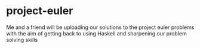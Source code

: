 # project-euler
Me and a friend will be uploading our solutions to the project euler problems with the aim of getting back to using Haskell and sharpening our problem solving skills
